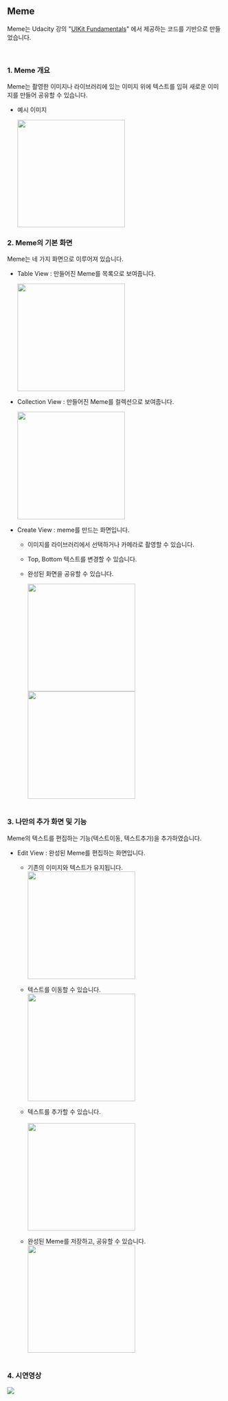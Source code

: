 ## Meme

Meme는 Udacity 강의 "[UIKit Fundamentals](https://classroom.udacity.com/courses/ud788/lessons/3499758725/concepts/36175187290923#)" 에서 제공하는 코드를 기반으로 만들었습니다.

<br />

### 1. Meme 개요
Meme는 촬영한 이미지나 라이브러리에 있는 이미지 위에 텍스트를 입혀 새로운 이미지를 만들어 공유할 수 있습니다.

* 예시 이미지
    
    <img src="/img/meme.png" width="250"></img>
    <br />

### 2. Meme의 기본 화면
Meme는  네 가지 화면으로 이루어져 있습니다.
* Table View : 만들어진 Meme를 목록으로 보여줍니다.

    <img src="/img/meme_table.png" width="250"></img>
    <br />

* Collection View : 만들어진 Meme를 컬렉션으로 보여줍니다.

    <img src="/img/meme_collection.png" width="250"></img>
    <br /> 

* Create View : meme를 만드는 화면입니다.
  - 이미지를 라이브러리에서 선택하거나 카메라로 촬영할 수 있습니다.
  - Top, Bottom 텍스트를 변경할 수 있습니다.
  - 완성된 화면을 공유할 수 있습니다.

    <img src="/img/meme_create.png" width="250"></img>
    <img src="/img/meme_create_share.png" width="250"></img>
    <br /><br />


### 3. 나만의 추가 화면 및 기능
Meme의 텍스트를 편집하는 기능(텍스트이동, 텍스트추가)을 추가하였습니다.

* Edit View : 완성된 Meme를 편집하는 화면입니다.
  - 기존의 이미지와 텍스트가 유지됩니다. <br />
    <img src="/img/edit.png" width="250"></img>
    <br />

  - 텍스트를 이동할 수 있습니다. <br />
    <img src="/img/text_move.png" width="250"></img>
    <br />

  - 텍스트를 추가할 수 있습니다. <br />  
    <img src="/img/text_add.png" width="250"></img>
    <br />

  - 완성된 Meme를 저장하고, 공유할 수 있습니다. <br />
    <img src="/img/share.png" width="250"></img>
    <br /><br />


### 4. 시연영상
<img src="/img/Meme.mp4"></img>



